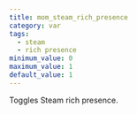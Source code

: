 ```yaml
---
title: mom_steam_rich_presence
category: var
tags:
  - steam
  - rich presence
minimum_value: 0
maximum_value: 1
default_value: 1
---
```


Toggles Steam rich presence.